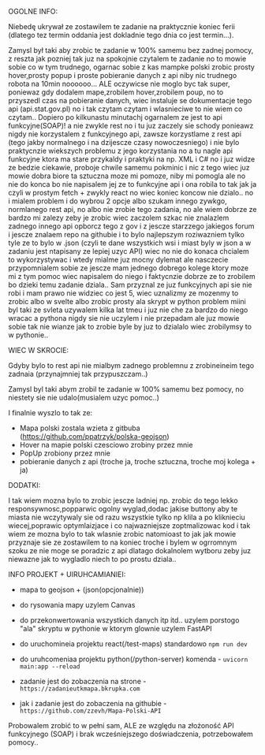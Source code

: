 OGOLNE INFO:

  Niebedę ukrywał ze zostawilem te zadanie na praktycznie koniec ferii (dlatego tez termin oddania jest dokladnie tego dnia co jest termin...).

  Zamysl był taki aby zrobic te zadanie w 100% samemu bez zadnej pomocy, z reszta jak pozniej tak juz na spokojnie czytalem te zadanie no to mowie sobie co w tym trudnego, ogarnac sobie z kas mampke polski zrobic prosty hover,prosty popup i proste pobieranie danych z api niby nic trudnego robota na 10min noooooo... ALE oczywicse nie moglo byc tak super, poniewaz gdy dodalem mape,zrobilem hover,zrobilem poup, no to przyszedl czas na pobieranie danych, wiec instaluje se dokumentacje tego api (api.stat.gov.pl) no i tak czytam czytam i wlasnieciwe to nie wiem co czytam.. Dopiero po kilkunastu minutachj ogarnalem ze jest to api funkcyjne(SOAP)! a nie zwykle rest no i tu juz zaczely sie schody ponieawz nigdy nie korzystalem z funkcyjnego api, zawsze korzystlame z rest api (tego jakby normalnego i na dzijescze czasy nowoczesniego) i nie bylo praktycnzie wiekszych problemu z jego korzystania no a tu nagle api funkcyjne ktora ma stare przykaldy i praktyki na np. XML i C# no i juz widze ze bedzie ciekawie, proboje chwile samemu pokminic i nic z tego wiec juz mowie dobra biore ta sztuczna moze mi pomoze, niby mi pomogla ale no nie do konca bo nie napisalem jej ze to funkcyjne api i ona robila to tak jak ja czyli w prostym fetch + zwykly react no wiec koniec koncow nie dzialo.. no i mialem problem i do wybrou 2 opcje albo szukam innego zywkgo, normlanego rest api, no albo nie zrobie tego zadania, no ale wiem dobrze ze bardzo mi zalezy zeby je zrobic wiec zaczolem szkac nie znalazlem zadnego innego api opborcz tego z gov i z jescze starzzego jakiegos forum i jescze znalaem repo na githubie i to bylo najlepszym roziwazniem tylko tyle ze to bylo w .json (czyli te dane wszystkich wsi i miast byly w json a w zadaniu jest ntapisany ze lepiej uzyc API) wiec no nie do konaca chcialem to wykorzystywac i wtedy mialme juz mocny dylemat ale nasczecie przypomnialem sobie ze jescze mam jednego dobrego kolege ktory moze mi z tym pomoc wiec napisalem do niego i faktycnzie dobrze ze to zrobilem bo dzieki temu zadanie dziala.. Sam przyznal ze juz funkcyjnych api sie nie robi i mam prawo nie widziec co jest 5, wiec uznalizmy ze mozenmy to zrobic albo w svelte albo zrobic prosty ala skrypt w python problem miini byl taki ze svleta uzywalem kilka lat tmeu i juz nie che za bardzo do niego wracac a pythona nigdy sie nie uczylem i nie przepadam ale juz mowie sobie tak nie wianze jak to zrobie byle by juz to dzialalo wiec zrobilymsy to w pythonie..

  WIEC W SKROCIE:

  Gdyby bylo to rest api nie mialbym zadnego problemnu z zrobineineim tego zadnaia (przynajmniej tak przypuszczam..) 

  Zamysl byl taki abym zrobil te zadanie w 100% samemu bez pomocy, no niestety sie nie udalo(musialem uzyc pomoc..)

  I finalnie wyszlo to tak ze:

  - Mapa polski zostala wzieta z gitbuba (https://github.com/ppatrzyk/polska-geojson)
  - Hover na mapie polski czesciowo zrobiny przez mnie
  - PopUp zrobiony przez mnie
  - pobieranie danych z api (troche ja, troche sztuczna, troche moj kolega + ja)

  DODATKI:

  I tak wiem mozna bylo to zrobic jescze ladniej np. zrobic do tego lekko responsywnosc,popparwic ogolny wyglad,dodac jakise buttony aby te miasta nie wczytywaly sie od razu wszystkie tylko np klila a po kliknieciu wiecej,poprawic optymlaizjace i co najwazniejsze zoptmalizowac kod i tak wiem ze mozna bylo to tak wlasnie zrobic natomioast to jak jak mowie przyznaje sie ze zostawilem to na koniec troche i bylem w ogrromnym szoku ze nie moge se poradzic z api dlatago dokalnolem wytboru zeby juz niewazne jak to wygladlo niech to po prostu dziala..



  INFO PROJEKT + UIRUHCAMIANIEI:

  - mapa to geojson + (json(opcjonalnie))
  - do rysowania mapy uzylem Canvas
  - do przekonwertowania wszystkich danych itp itd.. uzylem porstogo "ala" skryptu w pythonie w ktorym glownie uzylem FastAPI
  

  - do uruchomineia projektu react(/test-maps) standardowo `npm run dev`
  - do uruhcomeniaa projektu python(/python-server) komenda - `uvicorn main:app --reload`
  - zadanie jest do zobaczenia na strone - `https://zadanieutkmapa.bkrupka.com`
  - jak i zadanie jest do zobaczenia na githubie - `https://github.com/zzevh/Mapa-Polski-API`


   Probowalem zrobić to w pełni sam, ALE ze względu na złożoność API funkcyjnego (SOAP) i brak wcześniejszego doświadczenia, potrzebowałem pomocy..
